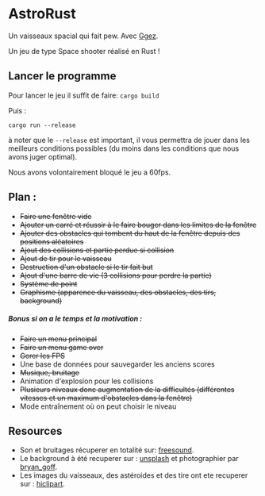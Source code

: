 # AstroRust

Un vaisseaux spacial qui fait pew. Avec [Ggez](https://docs.rs/ggez/0.5.1/ggez/).

Un jeu de type Space shooter réalisé en Rust !

## Lancer le programme
Pour lancer le jeu il suffit de faire:
```cargo build```

Puis :

```cargo run --release```

à noter que le ```--release``` est important, il vous permettra de jouer dans les meilleurs conditions possibles (du moins dans les conditions que nous avons juger optimal).

Nous avons volontairement bloqué le jeu a 60fps.
## Plan : 
- ~~Faire une fenêtre vide~~
- ~~Ajouter un carré et réussir à le faire bouger dans les limites de la fenêtre~~
- ~~Ajouter des obstacles qui tombent du haut de la fenêtre depuis des positions aléatoires~~
- ~~Ajout des collisions et partie perdue si collision~~
- ~~Ajout de tir pour le vaisseau~~
- ~~Destruction d'un obstacle si le tir fait but~~
- ~~Ajout d'une barre de vie (3 collisions pour perdre la partie)~~
- ~~Système de point~~
- ~~Graphisme (apparence du vaisseau, des obstacles, des tirs, background)~~

##### Bonus si on a le temps et la motivation :
- ~~Faire un menu principal~~
- ~~Faire un menu game over~~
- ~~Gerer les FPS~~
- Une base de données pour sauvegarder les anciens scores
- ~~Musique, bruitage~~
- Animation d'explosion pour les collisions
- ~~Plusieurs niveaux donc augmentation de la difficultés (différentes vitesses et un maximum d'obstacles dans la fenêtre)~~
- Mode entraînement où on peut choisir le niveau
  
## Resources

- Son et bruitages récuperer en totalité sur:  [freesound](https://freesound.org/).
- Le background à été recuperer sur : [unsplash](https://unsplash.com/backgrounds/nature/space) et photographier par [bryan_goff](https://unsplash.com/@bryangoffphoto).
- Les images du vaisseaux, des astéroides et des tire ont ete recuperer sur : [hiclipart](https://www.hiclipart.com/).